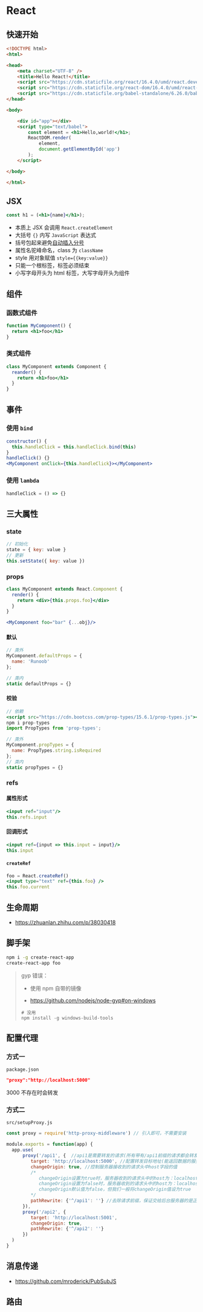 # React

## 快速开始

```html
<!DOCTYPE html>
<html>

<head>
    <meta charset="UTF-8" />
    <title>Hello React!</title>
    <script src="https://cdn.staticfile.org/react/16.4.0/umd/react.development.js"></script>
    <script src="https://cdn.staticfile.org/react-dom/16.4.0/umd/react-dom.development.js"></script>
    <script src="https://cdn.staticfile.org/babel-standalone/6.26.0/babel.min.js"></script>
</head>

<body>

    <div id="app"></div>
    <script type="text/babel">
        const element = <h1>Hello,world!</h1>;
        ReactDOM.render(
            element,
            document.getElementById('app')
        );
    </script>

</body>

</html>
```

## JSX

```jsx
const h1 = (<h1>{name}</h1>);
```

- 本质上 JSX 会调用 `React.createElement`
- 大括号 `{}` 内写 `JavaScript` 表达式
- 括号包起来避免[自动插入分号](http://stackoverflow.com/q/2846283)
- 属性名驼峰命名，class 为 `className`
- style 用对象赋值 `style={{key:value}}`
- 只能一个根标签，标签必须结束
- 小写字母开头为 html 标签，大写字母开头为组件

## 组件

### 函数式组件

```jsx
function MyComponent() {
  return <h1>foo</h1>
}
```

### 类式组件

```jsx
class MyComponent extends Component {
  reander() {
    return <h1>foo</h1>
  }
}
```

## 事件

### 使用 `bind`

```jsx
constructor() {
  this.handleClick = this.handleClick.bind(this)
}
handleClick() {}
<MyComponent onClick={this.handleClick}></MyComponent>
```

### 使用 `lambda`

```jsx
handleClick = () => {}
```

## 三大属性

### state

```jsx
// 初始化
state = { key: value }
// 更新
this.setState({ key: value })
```

### props

```jsx
class MyComponent extends React.Component {
  render() {
    return <div>{this.props.foo}</div>
  }
}

<MyComponent foo="bar" {...obj}/>
```

#### 默认

```jsx
// 类外
MyComponent.defaultProps = {
  name: 'Runoob'
};

// 类内
static defaultProps = {}
```

#### 校验

```jsx
// 依赖
<script src="https://cdn.bootcss.com/prop-types/15.6.1/prop-types.js"></script>
npm i prop-types
import PropTypes from 'prop-types';

// 类外
MyComponent.propTypes = {
  name: PropTypes.string.isRequired
};
// 类内
static propTypes = {}
```

### refs

#### 属性形式

```jsx
<input ref="input"/>
this.refs.input
```

#### 回调形式

```jsx
<input ref={input => this.input = input}/>
this.input
```

#### `createRef`

```jsx
foo = React.createRef()
<input type="text" ref={this.foo} />
this.foo.current
```

## 生命周期

- https://zhuanlan.zhihu.com/p/38030418

## 脚手架

```bash
npm i -g create-react-app
create-react-app foo
```

> gyp 错误：
>
> - 使用 npm 自带的镜像
>
> - https://github.com/nodejs/node-gyp#on-windows
>
> ```shell
> # 没用
> npm install -g windows-build-tools
> ```

## 配置代理

### 方式一

`package.json`

```json
"proxy":"http://localhost:5000"
```

3000 不存在时会转发

### 方式二

`src/setupProxy.js`

```js
const proxy = require('http-proxy-middleware') // 引入即可，不需要安装 

module.exports = function(app) {  
  app.use(    
      proxy('/api1', {  //api1是需要转发的请求(所有带有/api1前缀的请求都会转发给5000)    
         target: 'http://localhost:5000', //配置转发目标地址(能返回数据的服务器地址)  
         changeOrigin: true, //控制服务器接收到的请求头中host字段的值  
         /*  
            changeOrigin设置为true时，服务器收到的请求头中的host为：localhost:5000  
            changeOrigin设置为false时，服务器收到的请求头中的host为：localhost:3000  
            changeOrigin默认值为false，但我们一般将changeOrigin值设为true  
         */  
         pathRewrite: {'^/api1': ''} //去除请求前缀，保证交给后台服务器的是正常请求地址(必须配置)  
      }),  
      proxy('/api2', {   
         target: 'http://localhost:5001',  
         changeOrigin: true,  
         pathRewrite: {'^/api2': ''}  
      })  
  )  
}
```

## 消息传递

- https://github.com/mroderick/PubSubJS

## 路由

